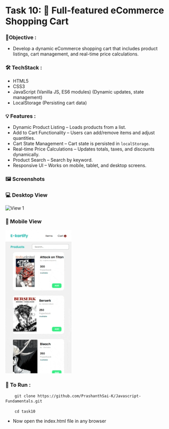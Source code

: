 
# Task 10: 🛒 Full-featured eCommerce Shopping Cart

### 🎯Objective :

- Develop a dynamic eCommerce shopping cart that includes product listings, cart management, and real-time price calculations.


###  🛠️ TechStack :

- HTML5
- CSS3
- JavaScript (Vanilla JS, ES6 modules) (Dynamic updates, state management)
- LocalStorage (Persisting cart data)


### 💡 Features :

-  Dynamic Product Listing – Loads products from a list.  
- Add to Cart Functionality – Users can add/remove items and adjust quantities.
- Cart State Management – Cart state is persisted in `localStorage`.
- Real-time Price Calculations – Updates totals, taxes, and discounts dynamically.  
- Product Search – Search by keyword.
- Responsive UI – Works on mobile, tablet, and desktop screens.  

### 🖼️ Screenshots

### 💻 Desktop View

![View 1](./images/gif1.gif)


### 📱 Mobile View

![View 2](./images/gif2.gif)


### 🚀 To Run :

```
    git clone https://github.com/PrashanthSai-K/Javascript-Fundamentals.git

    cd task10
```
- Now open the index.html file in any browser
